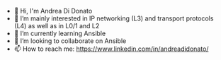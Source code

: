 - 👋 Hi, I'm Andrea Di Donato
- 👀 I’m mainly interested in IP networking (L3) and transport protocols (L4) as well as in L0/1 and L2
- 🌱 I’m currently learning Ansible  
- 💞️ I’m looking to collaborate on Ansible
- 📫 How to reach me: https://www.linkedin.com/in/andreadidonato/

<!---
anddidonato/anddidonato is a ✨ special ✨ repository because its `README.md` (this file) appears on your GitHub profile.
You can click the Preview link to take a look at your changes.
--->
